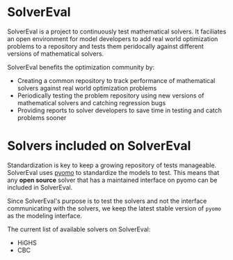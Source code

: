 # SolverEval

SolverEval is a project to continuously test mathematical solvers. It faciliates an open environment for model developers to add real world optimization problems to a repository and tests them peridocally against different versions of mathematical solvers.

SolverEval benefits the optimization community by:

- Creating a common repository to track performance of mathematical solvers against real world optimization problems
- Periodically testing the problem repository using new versions of mathematical solvers and catching regression bugs
- Providing reports to solver developers to save time in testing and catch problems sooner

# Solvers included on SolverEval

Standardization is key to keep a growing repository of tests manageable. SolverEval uses [pyomo](https://github.com/Pyomo/pyomo) to standardize the models to test. This means that any **open source** solver that has a maintained interface on pyomo can be included in SolverEval.

Since SolverEval's purpose is to test the solvers and not the interface communicating with the solvers, we keep the latest stable version of `pyomo` as the modeling interface.

The current list of available solvers on SolverEval:

- HiGHS
- CBC
